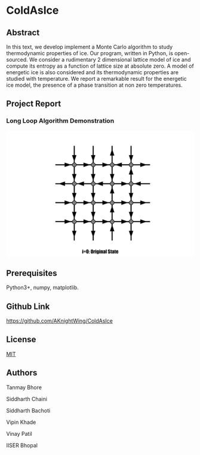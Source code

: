 # ColdAsIce

## Abstract
In this text, we develop implement a Monte Carlo algorithm to study thermodynamic properties of ice. Our program, written in Python, is open-sourced. We consider a rudimentary 2 dimensional lattice model of ice and compute its entropy as a function of lattice size at absolute zero. A model of energetic ice is also considered and its thermodynamic properties are studied with temperature. We report a remarkable result for the energetic ice model, the presence of a phase transition at non zero temperatures.

## Project Report
<Insert Link>

### Long Loop Algorithm Demonstration
![Long loop gif](/media/slower_long_loop.gif)

## Prerequisites

Python3+, numpy, matplotlib. 


## Github Link
https://github.com/AKnightWing/ColdAsIce

## License
[MIT](https://choosealicense.com/licenses/mit/)

## Authors
Tanmay Bhore

Siddharth Chaini

Siddharth Bachoti

Vipin Khade

Vinay Patil


IISER Bhopal
